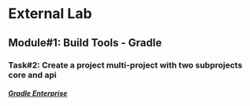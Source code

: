# External Lab
## Module#1: Build Tools - Gradle
### Task#2: Create a project multi-project with two subprojects core and api
##### [Gradle Enterprise](https://gradle.com/s/igpi4nnijunf4)

